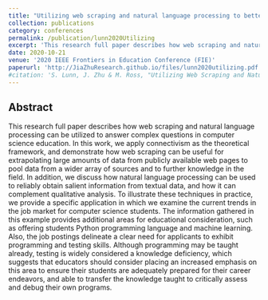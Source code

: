 ```yaml
---
title: "Utilizing web scraping and natural language processing to better inform pedagogical practice"
collection: publications
category: conferences
permalink: /publication/lunn2020Utilizing
excerpt: 'This research full paper describes how web scraping and natural language processing can be utilized to answer complex questions in computer science education.'
date: 2020-10-21
venue: '2020 IEEE Frontiers in Education Conference (FIE)'
paperurl: 'http://JiaZhuResearch.github.io/files/lunn2020utilizing.pdf'
#citation: 'S. Lunn, J. Zhu & M. Ross, "Utilizing Web Scraping and Natural Language Processing to Better Inform Pedagogical Practice," 2020 IEEE Frontiers in Education Conference (FIE), Uppsala, Sweden, 2020, pp. 1-9, doi: 10.1109/FIE44824.2020.9274270.'
---
```


Abstract
---
This research full paper describes how web scraping and natural language processing can be utilized to answer complex questions in computer science education. In this work, we apply connectivism as the theoretical framework, and demonstrate how web scraping can be useful for extrapolating large amounts of data from publicly available web pages to pool data from a wider array of sources and to further knowledge in the field. In addition, we discuss how natural language processing can be used to reliably obtain salient information from textual data, and how it can complement qualitative analysis. To illustrate these techniques in practice, we provide a specific application in which we examine the current trends in the job market for computer science students. The information gathered in this example provides additional areas for educational consideration, such as offering students Python programming language and machine learning. Also, the job postings delineate a clear need for applicants to exhibit programming and testing skills. Although programming may be taught already, testing is widely considered a knowledge deficiency, which suggests that educators should consider placing an increased emphasis on this area to ensure their students are adequately prepared for their career endeavors, and able to transfer the knowledge taught to critically assess and debug their own programs.
